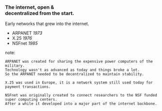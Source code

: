 ### The internet, open &<br>decentralized from the start.

Early networks that grew into the internet.

* ARPANET _1973_
* X.25 _1976_
* NSFnet _1985_

note: 
    
    ARPANET was created for sharing the expensive power computers of the military.
    Technology wasn't as advanced as today and things broke a lot.
    So the ARPANET needed to be decentralized to maintain stability.
      
    X.25 was used in Europe, it is a network system still used today for payment transactions.
     
    NSFnet was originally created to connect researchers to the NSF funded super computing centers.
    After a while it developed into a major part of the internet backbone.
    
